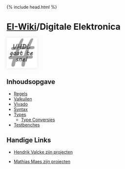 {% include head.html %}
# [EI-Wiki](..)/Digitale Elektronica
<img src="media/vhdl.png" width="100px" style="box-shadow: 0 0 10px rgba(0,0,0,0.1);"/>

## Inhoudsopgave
* [Regels](Regels)
* [Valkuilen](Valkuilen)
* [Vivado](Vivado)
* [Syntax](Syntax)
* [Types](Types)
    * [Type Conversies](Types#type-conversies)
* [Testbenches](Testbenches)

## Handige Links
* [Hendrik Valcke zijn projecten](https://github.com/Hendrik-Valcke/1-Digitale-Elektronica)

* [Mathias Maes zijn projecten](https://github.com/WatcherWhale/DigitalElectronics)
